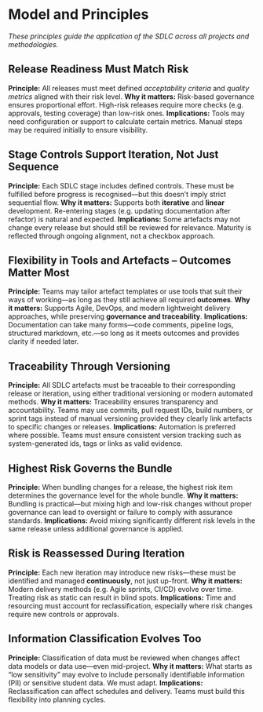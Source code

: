 # Model and Principles
*These principles guide the application of the SDLC across all projects and methodologies.*


## Release Readiness Must Match Risk
**Principle:**
All releases must meet defined *acceptability criteria* and *quality metrics* aligned with their risk level.
**Why it matters:**
Risk-based governance ensures proportional effort. High-risk releases require more checks (e.g. approvals, testing coverage) than low-risk ones.
**Implications:**
Tools may need configuration or support to calculate certain metrics. Manual steps may be required initially to ensure visibility.


## Stage Controls Support Iteration, Not Just Sequence
**Principle:**
Each SDLC stage includes defined controls. These must be fulfilled before progress is recognised—but this doesn’t imply strict sequential flow.
**Why it matters:**
Supports both **iterative** and **linear** development. Re-entering stages (e.g. updating documentation after refactor) is natural and expected.
**Implications:**
Some artefacts may not change every release but should still be reviewed for relevance. Maturity is reflected through ongoing alignment, not a checkbox approach.


## Flexibility in Tools and Artefacts – Outcomes Matter Most
**Principle:**
Teams may tailor artefact templates or use tools that suit their ways of working—as long as they still achieve all required **outcomes**.
**Why it matters:**
Supports Agile, DevOps, and modern lightweight delivery approaches, while preserving **governance and traceability**.
**Implications:**
Documentation can take many forms—code comments, pipeline logs, structured markdown, etc.—so long as it meets outcomes and provides clarity if needed later.


## Traceability Through Versioning
**Principle:**
All SDLC artefacts must be traceable to their corresponding release or iteration, using either traditional versioning or modern automated methods.
**Why it matters:**
Traceability ensures transparency and accountability. Teams may use commits, pull request IDs, build numbers, or sprint tags instead of manual versioning provided they clearly link artefacts to specific changes or releases.
**Implications:**
Automation is preferred where possible. Teams must ensure consistent version tracking such as system-generated ids, tags or links as valid evidence.


## Highest Risk Governs the Bundle
**Principle:**
When bundling changes for a release, the highest risk item determines the governance level for the whole bundle.
**Why it matters:**
Bundling is practical—but mixing high and low-risk changes without proper governance can lead to oversight or failure to comply with assurance standards.
**Implications:**
Avoid mixing significantly different risk levels in the same release unless additional governance is applied.


## Risk is Reassessed During Iteration
**Principle:**
Each new iteration may introduce new risks—these must be identified and managed **continuously**, not just up-front.
**Why it matters:**
Modern delivery methods (e.g. Agile sprints, CI/CD) evolve over time. Treating risk as static can result in blind spots.
**Implications:**
Time and resourcing must account for reclassification, especially where risk changes require new controls or approvals.


## Information Classification Evolves Too
**Principle:**
Classification of data must be reviewed when changes affect data models or data use—even mid-project.
**Why it matters:**
What starts as “low sensitivity” may evolve to include personally identifiable information (PII) or sensitive student data. We must adapt.
**Implications:**
Reclassification can affect schedules and delivery. Teams must build this flexibility into planning cycles.


